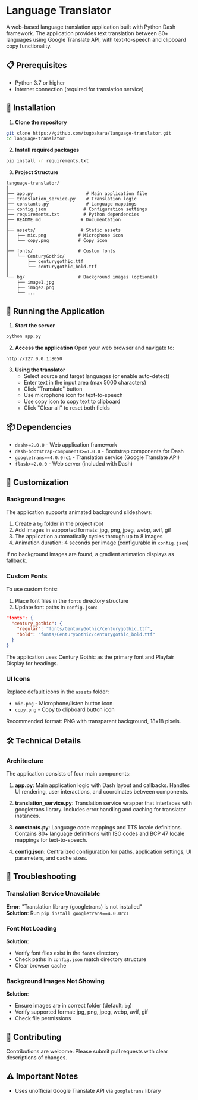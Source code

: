 # Language Translator

A web-based language translation application built with Python Dash framework. The application provides text translation between 80+ languages using Google Translate API, with text-to-speech and clipboard copy functionality.

## 📋 Prerequisites

- Python 3.7 or higher
- Internet connection (required for translation service)

## 🔧 Installation

1. **Clone the repository**
```bash
git clone https://github.com/tugbakara/language-translator.git
cd language-translator
```

2. **Install required packages**
```bash
pip install -r requirements.txt
```

3. **Project Structure**
```
language-translator/
│
├── app.py                    # Main application file
├── translation_service.py    # Translation logic
├── constants.py              # Language mappings
├── config.json              # Configuration settings
├── requirements.txt         # Python dependencies
├── README.md               # Documentation
│
├── assets/                 # Static assets
│   ├── mic.png            # Microphone icon
│   └── copy.png           # Copy icon
│
├── fonts/                 # Custom fonts
│   └── CenturyGothic/
│       ├── centurygothic.ttf
│       └── centurygothic_bold.ttf
│
└── bg/                    # Background images (optional)
    ├── image1.jpg
    ├── image2.png
    └── ...
```

## 🏃 Running the Application

1. **Start the server**
```bash
python app.py
```

2. **Access the application**
Open your web browser and navigate to:
```
http://127.0.0.1:8050
```

3. **Using the translator**
   - Select source and target languages (or enable auto-detect)
   - Enter text in the input area (max 5000 characters)
   - Click "Translate" button
   - Use microphone icon for text-to-speech
   - Use copy icon to copy text to clipboard
   - Click "Clear all" to reset both fields

## 📦 Dependencies

- `dash>=2.0.0` - Web application framework
- `dash-bootstrap-components>=1.0.0` - Bootstrap components for Dash
- `googletrans==4.0.0rc1` - Translation service (Google Translate API)
- `flask>=2.0.0` - Web server (included with Dash)

## 🎨 Customization

### Background Images

The application supports animated background slideshows:

1. Create a `bg` folder in the project root
2. Add images in supported formats: jpg, png, jpeg, webp, avif, gif
3. The application automatically cycles through up to 8 images
4. Animation duration: 4 seconds per image (configurable in `config.json`)

If no background images are found, a gradient animation displays as fallback.

### Custom Fonts

To use custom fonts:

1. Place font files in the `fonts` directory structure
2. Update font paths in `config.json`:
```json
"fonts": {
  "century_gothic": {
    "regular": "fonts/CenturyGothic/centurygothic.ttf",
    "bold": "fonts/CenturyGothic/centurygothic_bold.ttf"
  }
}
```

The application uses Century Gothic as the primary font and Playfair Display for headings.

### UI Icons

Replace default icons in the `assets` folder:
- `mic.png` - Microphone/listen button icon
- `copy.png` - Copy to clipboard button icon

Recommended format: PNG with transparent background, 18x18 pixels.

## 🛠️ Technical Details

### Architecture

The application consists of four main components:

1. **app.py**: Main application logic with Dash layout and callbacks. Handles UI rendering, user interactions, and coordinates between components.

2. **translation_service.py**: Translation service wrapper that interfaces with googletrans library. Includes error handling and caching for translator instances.

3. **constants.py**: Language code mappings and TTS locale definitions. Contains 80+ language definitions with ISO codes and BCP 47 locale mappings for text-to-speech.

4. **config.json**: Centralized configuration for paths, application settings, UI parameters, and cache sizes.


## 🐛 Troubleshooting

### Translation Service Unavailable
**Error**: "Translation library (googletrans) is not installed"  
**Solution**: Run `pip install googletrans==4.0.0rc1`

### Font Not Loading
**Solution**: 
- Verify font files exist in the `fonts` directory
- Check paths in `config.json` match directory structure
- Clear browser cache

### Background Images Not Showing
**Solution**:
- Ensure images are in correct folder (default: `bg`)
- Verify supported format: jpg, png, jpeg, webp, avif, gif
- Check file permissions


## 🤝 Contributing

Contributions are welcome. Please submit pull requests with clear descriptions of changes.

## ⚠️ Important Notes

- Uses unofficial Google Translate API via `googletrans` library

